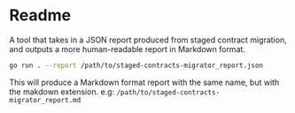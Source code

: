 # Readme

A tool that takes in a JSON report produced from staged contract migration, and outputs a more
human-readable report in Markdown format.

```sh
go run . --report /path/to/staged-contracts-migrator_report.json
```

This will produce a Markdown format report with the same name, but with the makdown extension.
e.g: `/path/to/staged-contracts-migrator_report.md`